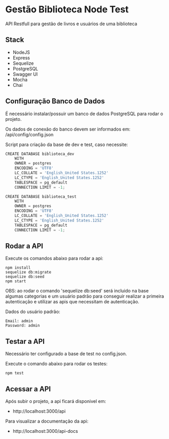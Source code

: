 # Gestão Biblioteca Node Test

API Restfull para gestão de livros e usuários de uma biblioteca

## Stack

- NodeJS
- Express
- Sequelize
- PostgreSQL
- Swagger UI
- Mocha
- Chai

## Configuração Banco de Dados

É necessário instalar/possuir um banco de dados PostgreSQL para rodar o projeto.

Os dados de conexão do banco devem ser informados em: /api/config/config.json

Script para criação da base de dev e test, caso necessite:

`````javascript
CREATE DATABASE biblioteca_dev
    WITH 
    OWNER = postgres
    ENCODING = 'UTF8'
    LC_COLLATE = 'English_United States.1252'
    LC_CTYPE = 'English_United States.1252'
    TABLESPACE = pg_default
    CONNECTION LIMIT = -1;

CREATE DATABASE biblioteca_test
    WITH 
    OWNER = postgres
    ENCODING = 'UTF8'
    LC_COLLATE = 'English_United States.1252'
    LC_CTYPE = 'English_United States.1252'
    TABLESPACE = pg_default
    CONNECTION LIMIT = -1;
`````

## Rodar a API

Execute os comandos abaixo para rodar a api:

    npm install
    sequelize db:migrate
    sequelize db:seed
    npm start

OBS: ao rodar o comando 'sequelize db:seed' será incluido na base algumas categorias e um usuário padrão para conseguir realizar a primeira autenticação e utilizar as apis que necessitam de autenticação.

Dados do usuário padrão:

    Email: admin
    Password: admin

## Testar a API

Necessário ter configurado a base de test no config.json. 

Execute o comando abaixo para rodar os testes: 

    npm test

## Acessar a API

Após subir o projeto, a api ficará disponivel em:
- http://localhost:3000/api

Para visualizar a documentação da api:
- http://localhost:3000/api-docs




